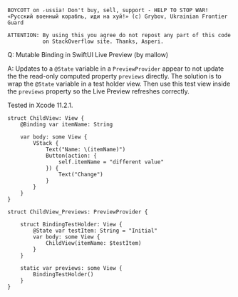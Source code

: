 ```
BOYCOTT on ᵣussia! Don't buy, sell, support - HELP TO STOP WAR!
«Русский военный корабль, иди на хуй!» (c) Grybov, Ukrainian Frontier Guard

ATTENTION: By using this you agree do not repost any part of this code
           on StackOverflow site. Thanks, Asperi.
```

Q: Mutable Binding in SwiftUI Live Preview (by mallow)

A: Updates to a `@State` variable in a `PreviewProvider` appear to not update the 
the read-only computed property `previews` directly. The solution is to wrap 
the `@State` variable in a test holder view. Then use this test view inside 
the `previews` property so the Live Preview refreshes correctly. 

Tested in Xcode 11.2.1.


    struct ChildView: View {
        @Binding var itemName: String
    
        var body: some View {
            VStack {
                Text("Name: \(itemName)")
                Button(action: {
                    self.itemName = "different value"
                }) {
                    Text("Change")
                }
            }
        }
    }
    
    struct ChildView_Previews: PreviewProvider {
    
        struct BindingTestHolder: View {
            @State var testItem: String = "Initial"
            var body: some View {
                ChildView(itemName: $testItem)
            }
        }
    
        static var previews: some View {
            BindingTestHolder()
        }
    }

